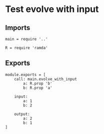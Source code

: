 # Test evolve with input

## Imports

	main = require '..'

	R = require 'ramda'


## Exports

	module.exports = [
		call: main.evolve_with_input
			a: R.prop 'b'
			b: R.prop 'a'

		input:
			a: 1
			b: 2

		output:
			a: 2
			b: 1
	]
